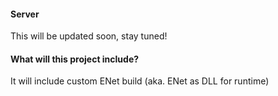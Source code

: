 #### Server
This will be updated soon, stay tuned!

#### What will this project include?
It will include custom ENet build (aka. ENet as DLL for runtime)
